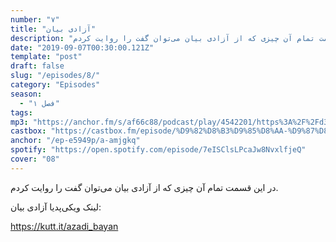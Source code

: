 ```yaml
---
number: "۷"
title: "آزادی بیان"
description: "در این قسمت تمام آن چیزی که از آزادی بیان می‌توان گفت را روایت کردم."
date: "2019-09-07T00:30:00.121Z"
template: "post"
draft: false
slug: "/episodes/8/"
category: "Episodes"
season:
  - "فصل ۱"
tags:
mp3: "https://anchor.fm/s/af66c88/podcast/play/4542201/https%3A%2F%2Fd3ctxlq1ktw2nl.cloudfront.net%2Fproduction%2F2019-8-7%2F22708314-48000-1-b6bf1322cbc82.mp3"
castbox: "https://castbox.fm/episode/%D9%82%D8%B3%D9%85%D8%AA-%D9%87%D8%B4%D8%AA%3A-%D8%A2%D8%B2%D8%A7%D8%AF%DB%8C-%D8%A8%DB%8C%D8%A7%D9%86-id2148037-id184102634"
anchor: "/ep-e5949p/a-amjgkq"
spotify: "https://open.spotify.com/episode/7eISClsLPcaJw8NvxlfjeQ"
cover: "08"
---
```

در این قسمت تمام آن چیزی که از آزادی بیان می‌توان گفت را روایت کردم.


لینک ویکی‌پدیا آزادی بیان:

https://kutt.it/azadi_bayan
